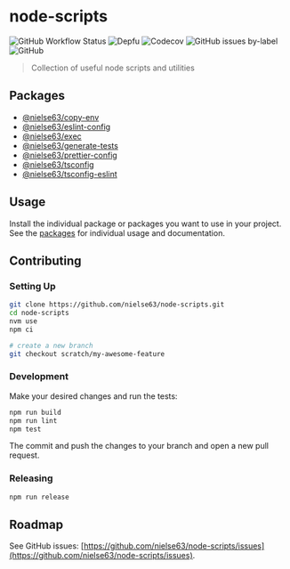 # node-scripts

![GitHub Workflow Status](https://img.shields.io/github/actions/workflow/status/nielse63/node-scripts/node.js.yml?style=for-the-badge) ![Depfu](https://img.shields.io/depfu/dependencies/github/nielse63/node-scripts?style=for-the-badge) ![Codecov](https://img.shields.io/codecov/c/github/nielse63/node-scripts?style=for-the-badge) ![GitHub issues by-label](https://img.shields.io/github/issues-raw/nielse63/node-scripts/bug?label=open%20issues&style=for-the-badge) ![GitHub](https://img.shields.io/github/license/nielse63/node-scripts?style=for-the-badge)

> Collection of useful node scripts and utilities

## Packages

- [@nielse63/copy-env](https://github.com/nielse63/node-scripts/blob/main/packages/copy-env)
- [@nielse63/eslint-config](https://github.com/nielse63/node-scripts/blob/main/packages/eslint-config)
- [@nielse63/exec](https://github.com/nielse63/node-scripts/blob/main/packages/exec)
- [@nielse63/generate-tests](https://github.com/nielse63/node-scripts/blob/main/packages/copy-env)
- [@nielse63/prettier-config](https://github.com/nielse63/node-scripts/blob/main/packages/prettier-config)
- [@nielse63/tsconfig](https://github.com/nielse63/node-scripts/blob/main/packages/tsconfig)
- [@nielse63/tsconfig-eslint](https://github.com/nielse63/node-scripts/blob/main/packages/tsconfig-eslint)

## Usage

Install the individual package or packages you want to use in your project. See the [packages](#packages) for individual usage and documentation.

## Contributing

### Setting Up

```bash
git clone https://github.com/nielse63/node-scripts.git
cd node-scripts
nvm use
npm ci

# create a new branch
git checkout scratch/my-awesome-feature
```

### Development

Make your desired changes and run the tests:

```bash
npm run build
npm run lint
npm test
```

The commit and push the changes to your branch and open a new pull request.

### Releasing

```bash
npm run release
```

## Roadmap

See GitHub issues: [https://github.com/nielse63/node-scripts/issues](https://github.com/nielse63/node-scripts/issues).
